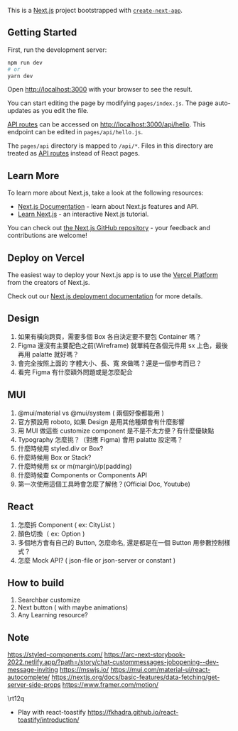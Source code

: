 This is a [Next.js](https://nextjs.org/) project bootstrapped with [`create-next-app`](https://github.com/vercel/next.js/tree/canary/packages/create-next-app).

## Getting Started

First, run the development server:

```bash
npm run dev
# or
yarn dev
```

Open [http://localhost:3000](http://localhost:3000) with your browser to see the result.

You can start editing the page by modifying `pages/index.js`. The page auto-updates as you edit the file.

[API routes](https://nextjs.org/docs/api-routes/introduction) can be accessed on [http://localhost:3000/api/hello](http://localhost:3000/api/hello). This endpoint can be edited in `pages/api/hello.js`.

The `pages/api` directory is mapped to `/api/*`. Files in this directory are treated as [API routes](https://nextjs.org/docs/api-routes/introduction) instead of React pages.

## Learn More

To learn more about Next.js, take a look at the following resources:

- [Next.js Documentation](https://nextjs.org/docs) - learn about Next.js features and API.
- [Learn Next.js](https://nextjs.org/learn) - an interactive Next.js tutorial.

You can check out [the Next.js GitHub repository](https://github.com/vercel/next.js/) - your feedback and contributions are welcome!

## Deploy on Vercel

The easiest way to deploy your Next.js app is to use the [Vercel Platform](https://vercel.com/new?utm_medium=default-template&filter=next.js&utm_source=create-next-app&utm_campaign=create-next-app-readme) from the creators of Next.js.

Check out our [Next.js deployment documentation](https://nextjs.org/docs/deployment) for more details.

## Design

1. 如果有橫向跨頁，需要多個 Box 各自決定要不要包 Container 嗎？
2. Figma 還沒有主要配色之前(Wireframe) 就單純在各個元件用 sx 上色，最後再用 palatte 就好嗎？
3. 會完全按照上面的 字體大小、長、寬 來做嗎？還是一個參考而已？
4. 看完 Figma 有什麼額外問題或是怎麼配合

## MUI

1. @mui/material vs @mui/system ( 兩個好像都能用 )
2. 官方預設用 roboto, 如果 Design 是用其他種類會有什麼影響
3. 用 MUI 做這些 customize component 是不是不太方便？有什麼優缺點
4. Typography 怎麼挑？（對應 Figma) 會用 palatte 設定嗎？
5. 什麼時候用 styled.div or Box?
6. 什麼時候用 Box or Stack?
7. 什麼時候用 sx or m(margin)/p(padding)
8. 什麼時候查 Components or Components API
9. 第一次使用這個工具時會怎麼了解他？(Official Doc, Youtube)

## React

1. 怎麼拆 Component ( ex: CityList )
2. 顏色切換（ ex: Option )
3. 多個地方會有自己的 Button, 怎麼命名, 還是都是在一個 Button 用參數控制樣式？
4. 怎麼 Mock API? ( json-file or json-server or constant )

## How to build

1. Searchbar customize
2. Next button ( with maybe animations)
3. Any Learning resource?

## Note

https://styled-components.com/
https://arc-next-storybook-2022.netlify.app/?path=/story/chat-custommessages-jobopening--dev-message-inviting
https://mswjs.io/
https://mui.com/material-ui/react-autocomplete/
https://nextjs.org/docs/basic-features/data-fetching/get-server-side-props
https://www.framer.com/motion/

\rt12q  

 
* Play with react-toastify https://fkhadra.github.io/react-toastify/introduction/
